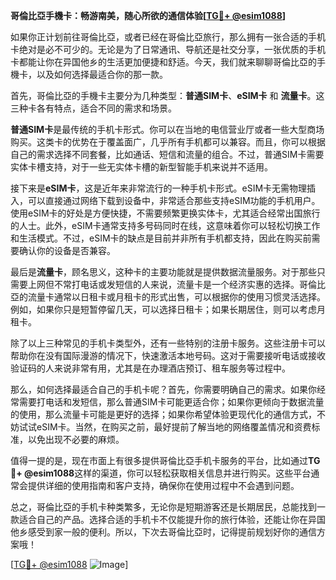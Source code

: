 **哥倫比亞手機卡：畅游南美，随心所欲的通信体验[[TG💪+ @esim1088](https://t.me/s/esim1088)]**

如果你正计划前往哥倫比亞，或者已经在哥倫比亞旅行，那么拥有一张合适的手机卡绝对是必不可少的。无论是为了日常通讯、导航还是社交分享，一张优质的手机卡都能让你在异国他乡的生活更加便捷和舒适。今天，我们就来聊聊哥倫比亞的手機卡，以及如何选择最适合你的那一款。

首先，哥倫比亞的手機卡主要分为几种类型：**普通SIM卡**、**eSIM卡** 和 **流量卡**。这三种卡各有特点，适合不同的需求和场景。

**普通SIM卡**是最传统的手机卡形式。你可以在当地的电信营业厅或者一些大型商场购买。这类卡的优势在于覆盖面广，几乎所有手机都可以兼容。而且，你可以根据自己的需求选择不同套餐，比如通话、短信和流量的组合。不过，普通SIM卡需要实体卡槽支持，对于一些无实体卡槽的新型智能手机来说并不适用。

接下来是**eSIM卡**，这是近年来非常流行的一种手机卡形式。eSIM卡无需物理插入，可以直接通过网络下载到设备中，非常适合那些支持eSIM功能的手机用户。使用eSIM卡的好处是方便快捷，不需要频繁更换实体卡，尤其适合经常出国旅行的人士。此外，eSIM卡通常支持多号码同时在线，这意味着你可以轻松切换工作和生活模式。不过，eSIM卡的缺点是目前并非所有手机都支持，因此在购买前需要确认你的设备是否兼容。

最后是**流量卡**，顾名思义，这种卡的主要功能就是提供数据流量服务。对于那些只需要上网但不常打电话或发短信的人来说，流量卡是一个经济实惠的选择。哥倫比亞的流量卡通常以日租卡或月租卡的形式出售，可以根据你的使用习惯灵活选择。例如，如果你只是短暂停留几天，可以选择日租卡；如果长期居住，则可以考虑月租卡。

除了以上三种常见的手机卡类型外，还有一些特别的注册卡服务。这些注册卡可以帮助你在没有国际漫游的情况下，快速激活本地号码。这对于需要接听电话或接收验证码的人来说非常有用，尤其是在办理酒店预订、租车服务等过程中。

那么，如何选择最适合自己的手机卡呢？首先，你需要明确自己的需求。如果你经常需要打电话和发短信，那么普通SIM卡可能更适合你；如果你更倾向于数据流量的使用，那么流量卡可能是更好的选择；如果你希望体验更现代化的通信方式，不妨试试eSIM卡。当然，在购买之前，最好提前了解当地的网络覆盖情况和资费标准，以免出现不必要的麻烦。

值得一提的是，现在市面上有很多提供哥倫比亞手机卡服务的平台，比如通过**TG💪+ @esim1088**这样的渠道，你可以轻松获取相关信息并进行购买。这些平台通常会提供详细的使用指南和客户支持，确保你在使用过程中不会遇到问题。

总之，哥倫比亞的手机卡种类繁多，无论你是短期游客还是长期居民，总能找到一款适合自己的产品。选择合适的手机卡不仅能提升你的旅行体验，还能让你在异国他乡感受到家一般的便利。所以，下次去哥倫比亞时，记得提前规划好你的通信方案哦！

[[TG💪+ @esim1088](https://t.me/s/esim1088) ![Image](https://i.postimg.cc/4NQfJmqS/Snipaste-2025-05-13-00-14-12.png)]
